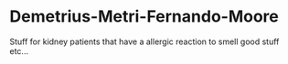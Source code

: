 # Demetrius-Metri-Fernando-Moore
Stuff for kidney patients that have a allergic reaction to smell good stuff etc...
